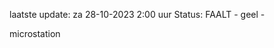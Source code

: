 laatste update: 
za 28-10-2023  2:00   uur 
Status: FAALT - geel - 
<div class="service Y">microstation</div>